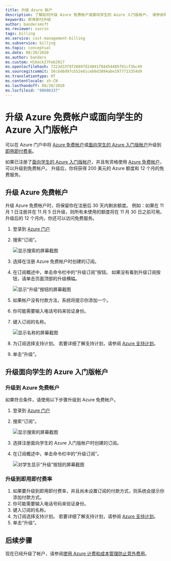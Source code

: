 ```yaml
---
title: 升级 Azure 帐户
description: 了解如何升级 Azure 免费帐户或面向学生的 Azure 入门版帐户。 请参阅有关 Azure 支持计划的其他信息。
keywords: 即用即付升级
author: bandersmsft
ms.reviewer: sasrin
tags: billing
ms.service: cost-management-billing
ms.subservice: billing
ms.topic: conceptual
ms.date: 08/20/2020
ms.author: banders
ms.custom: H1Hack27Feb2017
ms.openlocfilehash: 7223d33f8f26897d24841f84454405f91cf3bc49
ms.sourcegitcommit: 56cbd6d97cb52e61ceb6d3894abe1977713354d9
ms.translationtype: HT
ms.contentlocale: zh-CN
ms.lasthandoff: 08/20/2020
ms.locfileid: "88686337"
---
```

# <a name="upgrade-your-azure-free-account-or-azure-for-students-starter-account"></a>升级 Azure 免费帐户或面向学生的 Azure 入门版帐户

可以在 Azure 门户中将 [Azure 免费帐户](https://azure.microsoft.com/free/)或[面向学生的 Azure 入门版帐户](https://azure.microsoft.com/offers/ms-azr-0144p/)升级到[即用即付费率](https://azure.microsoft.com/offers/ms-azr-0003p/)。

如果已注册了[面向学生的 Azure 入门版帐户](https://azure.microsoft.com/offers/ms-azr-0144p/)，并且有资格使用 [Azure 免费帐户](https://azure.microsoft.com/free/)，可以升级到免费帐户。 升级后，你将获得 200 美元的 Azure 额度和 12 个月的免费服务。

<a id="freetrial"></a>

## <a name="upgrade-your-azure-free-account"></a>升级 Azure 免费帐户

升级 Azure 免费帐户时，将保留你在注册后 30 天内剩余额度。 例如：如果在 11 月 1 日注册并在 11 月 5 日升级，则所有未使用的额度将在 11 月 30 日之前可用。 升级后的 12 个月内，你还可以访问免费服务。

1. 登录到 [Azure 门户](https://portal.azure.com)
1. 搜索“订阅”。

    ![显示搜索的屏幕截图](./media/upgrade-azure-subscription/search-subscriptions-ibiza.png)

1. 选择在注册 Azure 免费帐户时创建的订阅。
1. 在订阅概述中，单击命令栏中的“升级订阅”按钮。 如果没有看到升级订阅按钮，请单击页面顶部的升级横幅。

    ![显示“升级”按钮的屏幕截图](./media/upgrade-azure-subscription/free-upgrade-button.png)

1. 如果帐户没有付款方法，系统将提示你添加一个。

1. 你可能需要输入电话号码来验证身份。

1. 键入订阅的名称。

     ![显示名称的屏幕截图](./media/upgrade-azure-subscription/free-upgrade-name.png)

1. 为订阅选择支持计划。 若要详细了解支持计划，请参阅 [Azure 支持计划](https://azure.microsoft.com/us/support/plans/)。

1. 单击“升级”。

<a id="student"></a>

## <a name="upgrade-your-azure-for-students-starter-account"></a>升级面向学生的 Azure 入门版帐户

### <a name="upgrade-to-an-azure-free-account"></a>升级到 Azure 免费帐户

如果符合条件，请使用以下步骤升级到 Azure 免费帐户。

1. 登录到 [Azure 门户](https://portal.azure.com)
1. 搜索“订阅”。

    ![显示搜索的屏幕截图](./media/upgrade-azure-subscription/search-subscriptions-ibiza.png)

1. 选择注册面向学生的 Azure 入门版帐户时创建的订阅。
1. 在订阅概述中，单击命令栏中的“升级订阅”。

    ![对学生显示“升级”按钮的屏幕截图](./media/upgrade-azure-subscription/student-upgrade-ibiza.png)

### <a name="upgrade-to-pay-as-you-go-rates"></a>升级到即用即付费率

1. 如果要升级到即用即付费率，并且尚未设置订阅的付款方式，则系统会提示你添加付款方式。
1. 你可能需要输入电话号码来验证身份。
1. 键入订阅的名称。
1. 为订阅选择支持计划。 若要详细了解支持计划，请参阅 [Azure 支持计划](https://azure.microsoft.com/us/support/plans/)。
1. 单击“升级”。

## <a name="next-steps"></a>后续步骤

现在已经升级了帐户，请参阅[使用 Azure 计费和成本管理防止意外费用](getting-started.md)。
